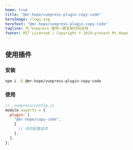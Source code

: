 ```yaml
---
home: true
title: "@mr-hope/vuepress-plugin-copy-code"
heroImage: /logo.svg
heroText: "@mr-hope/vuepress-plugin-copy-code"
tagline: 为 Vuepress 提供一键复制代码支持
footer: MIT Licensed | Copyright © 2019-present Mr.Hope
---
```


## 使用插件

### 安装

```bash
npm i -D @mr-hope/vuepress-plugin-copy-code
```

### 使用

```js
// .vuepress/config.js
module.exports = {
  plugin: [
    "@mr-hope/copy-code",
    {
      // 你的配置选项
    },
  ],
};
```
